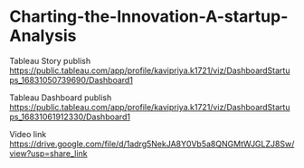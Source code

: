 # Charting-the-Innovation-A-startup-Analysis

Tableau Story publish
https://public.tableau.com/app/profile/kavipriya.k1721/viz/DashboardStartups_16831050739690/Dashboard1

Tableau Dashboard publish
https://public.tableau.com/app/profile/kavipriya.k1721/viz/DashboardStartups_16831061912330/Dashboard1                         

Video link
https://drive.google.com/file/d/1adrg5NekJA8Y0Vb5a8QNGMtWJGLZJ8Sw/view?usp=share_link
